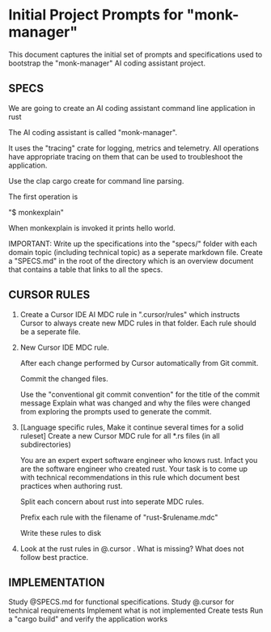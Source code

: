 # Initial Project Prompts for "monk-manager"

This document captures the initial set of prompts and specifications used to bootstrap the "monk-manager" AI coding assistant project.

## SPECS

We are going to create an AI coding assistant command line application in rust

The AI coding assistant is called "monk-manager".

It uses the "tracing" crate for logging, metrics and telemetry.
All operations have appropriate tracing on them that can be used to troubleshoot the application.

Use the clap cargo create for command line parsing.

The first operation is

"$ monkexplain"

When monkexplain is invoked it prints hello world.

IMPORTANT: Write up the specifications into the "specs/" folder with each domain topic (including technical topic) as a seperate markdown file. Create a "SPECS.md" in the root of the directory which is an overview document that contains a table that links to all the specs.

## CURSOR RULES

1.  Create a Cursor IDE AI MDC rule in ".cursor/rules" which instructs Cursor to always create new MDC rules in that folder. Each rule should be a seperate file.

2.  New Cursor IDE MDC rule.

    After each change performed by Cursor automatically from Git commit.

    Commit the changed files.

    Use the "conventional git commit convention" for the title of the commit message
    Explain what was changed and why the files were changed from exploring the prompts used to generate the commit.

3.  \[Language specific rules, Make it continue several times for a solid ruleset]
    Create a new Cursor MDC rule for all \*.rs files (in all subdirectories)

    You are an expert expert software engineer who knows rust. Infact you are the software engineer who created rust. Your task is to come up with technical recommendations in this rule which document best practices when authoring rust.

    Split each concern about rust into seperate MDC rules.

    Prefix each rule with the filename of "rust-$rulename.mdc"

    Write these rules to disk

4.  Look at the rust rules in @.cursor . What is missing? What does not follow best practice.

## IMPLEMENTATION

Study @SPECS.md for functional specifications.
Study @.cursor for technical requirements
Implement what is not implemented
Create tests
Run a "cargo build" and verify the application works 